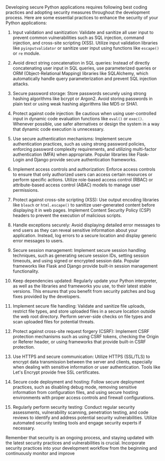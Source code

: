Developing secure Python applications requires following best coding practices and adopting security measures throughout the development process. Here are some essential practices to enhance the security of your Python applications:

1. Input validation and sanitization: Validate and sanitize all user input to prevent common vulnerabilities such as SQL injection, command injection, and cross-site scripting (XSS). Utilize input validation libraries like `pyinputvalidator` or sanitize user input using functions like `escape()` or `re` module.

2. Avoid direct string concatenation in SQL queries: Instead of directly concatenating user input in SQL queries, use parameterized queries or ORM (Object-Relational Mapping) libraries like SQLAlchemy, which automatically handle query parameterization and prevent SQL injection attacks.

3. Secure password storage: Store passwords securely using strong hashing algorithms like bcrypt or Argon2. Avoid storing passwords in plain text or using weak hashing algorithms like MD5 or SHA1.

4. Protect against code injection: Be cautious when using user-controlled input in dynamic code evaluation functions like `eval()` or `exec()`. Whenever possible, use safer alternatives or design the system in a way that dynamic code execution is unnecessary.

5. Use secure authentication mechanisms: Implement secure authentication practices, such as using strong password policies, enforcing password complexity requirements, and utilizing multi-factor authentication (MFA) when appropriate. Popular libraries like Flask-Login and Django provide secure authentication frameworks.

6. Implement access controls and authorization: Enforce access controls to ensure that only authorized users can access certain resources or perform specific actions. Utilize role-based access control (RBAC) or attribute-based access control (ABAC) models to manage user permissions.

7. Protect against cross-site scripting (XSS): Use output encoding libraries like `bleach` or `html.escape()` to sanitize user-generated content before displaying it in web pages. Implement Content Security Policy (CSP) headers to prevent the execution of malicious scripts.

8. Handle exceptions securely: Avoid displaying detailed error messages to end users as they can reveal sensitive information about your application. Instead, log errors to a secure location and display generic error messages to users.

9. Secure session management: Implement secure session handling techniques, such as generating secure session IDs, setting session timeouts, and using signed or encrypted session data. Popular frameworks like Flask and Django provide built-in session management functionality.

10. Keep dependencies updated: Regularly update your Python interpreter, as well as the libraries and frameworks you use, to their latest stable versions. This ensures that you benefit from security patches and bug fixes provided by the developers.

11. Implement secure file handling: Validate and sanitize file uploads, restrict file types, and store uploaded files in a secure location outside the web root directory. Perform server-side checks on file types and scan uploaded files for potential threats.

12. Protect against cross-site request forgery (CSRF): Implement CSRF protection mechanisms such as using CSRF tokens, checking the Origin or Referer header, or using frameworks that provide built-in CSRF protection.

13. Use HTTPS and secure communication: Utilize HTTPS (SSL/TLS) to encrypt data transmission between the server and clients, especially when dealing with sensitive information or user authentication. Tools like Let's Encrypt provide free SSL certificates.

14. Secure code deployment and hosting: Follow secure deployment practices, such as disabling debug mode, removing sensitive information from configuration files, and using secure hosting environments with proper access controls and firewall configurations.

15. Regularly perform security testing: Conduct regular security assessments, vulnerability scanning, penetration testing, and code reviews to identify and address potential security vulnerabilities. Utilize automated security testing tools and engage security experts if necessary.

Remember that security is an ongoing process, and staying updated with the latest security practices and vulnerabilities is crucial. Incorporate security practices into your development workflow from the beginning and continuously monitor and improve
